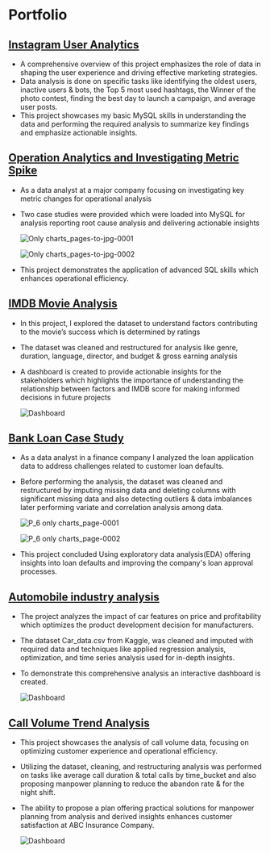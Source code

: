 # Portfolio


## [Instagram User Analytics](https://github.com/esmdsuhail/Instagram-User-Analytics.git)
- A comprehensive overview of this project  emphasizes the role of data in shaping the user experience and driving effective marketing strategies.
- Data analysis is done on specific tasks like identifying the oldest users, inactive users & bots, the Top 5 most used hashtags, the Winner of the photo contest, finding the best day to launch a campaign, and average user posts.
- This project showcases my basic MySQL skills in understanding the data and performing the required analysis to summarize key findings and emphasize actionable insights.


## [Operation Analytics and Investigating Metric Spike](https://github.com/esmdsuhail/Operation-Metric-Analytics.git)
- As a data analyst at a major company focusing on investigating key metric changes for operational analysis
- Two case studies were provided which were loaded into MySQL for analysis reporting root cause analysis and delivering actionable insights

   ![Only charts_pages-to-jpg-0001](https://github.com/esmdsuhail/Portfolio/assets/142283402/880b21bc-f071-49b3-8cc0-363c450eb9b3)
  
  ![Only charts_pages-to-jpg-0002](https://github.com/esmdsuhail/Portfolio/assets/142283402/d1d07b96-41f7-426d-8301-0ceb86dd2b08)

- This project demonstrates the application of advanced SQL skills which enhances operational efficiency.


## [IMDB Movie Analysis](https://github.com/esmdsuhail/IMDB-Movie-Analysis.git)
- In this project, I explored the dataset to understand factors contributing to the movie’s success which is determined by ratings
- The dataset was cleaned and restructured for analysis like genre, duration, language, director, and budget & gross earning analysis
- A dashboard is created to provide actionable insights for the stakeholders which highlights the importance of understanding the relationship between factors and IMDB score for making informed decisions in future projects

   ![Dashboard](https://github.com/esmdsuhail/Portfolio/assets/142283402/5fd22415-b37f-4a02-99cb-72b934c84557)


## [Bank Loan Case Study](https://github.com/esmdsuhail/Bank-Loan-Case-Study.git)
- As a data analyst in a finance company I analyzed the loan application data to address challenges related to customer loan defaults.
- Before performing the analysis, the dataset was cleaned and restructured by imputing missing data and deleting columns with significant missing data and also detecting outliers & data imbalances later performing variate and correlation analysis among data.

  ![P_6 only charts_page-0001](https://github.com/esmdsuhail/Portfolio/assets/142283402/536d4f98-f83d-4dc1-95b7-3ddff1c6c570)

  ![P_6 only charts_page-0002](https://github.com/esmdsuhail/Portfolio/assets/142283402/cca70d59-c8af-4a26-809e-db29f4ddda4e)

- This project concluded Using exploratory data analysis(EDA) offering insights into loan defaults and improving the company's loan approval processes.


 ## [Automobile industry analysis](https://github.com/esmdsuhail/Impact-of-Car-Features-on-Price-and-Profitability.git)
- The project analyzes the impact of car features on price and profitability which optimizes the product development decision for manufacturers.
- The dataset Car_data.csv from Kaggle, was cleaned and imputed with required data and techniques like applied regression analysis, optimization, and time series analysis used for in-depth insights.
- To demonstrate this comprehensive analysis an interactive dashboard is created.

  ![Dashboard](https://github.com/esmdsuhail/Portfolio/assets/142283402/9f6c0ef3-509b-45d1-913e-103910762726)


## [Call Volume Trend Analysis](https://github.com/esmdsuhail/Call-Volume-Trend-Analysis.git)
- This project showcases the analysis of call volume data, focusing on optimizing customer experience and operational efficiency.
- Utilizing the dataset, cleaning, and restructuring analysis was performed on tasks like average call duration & total calls by time_bucket and also proposing manpower planning to 
  reduce the abandon rate & for the night shift.
- The ability to propose a plan offering practical solutions for manpower planning from analysis and derived insights enhances customer satisfaction at ABC Insurance Company.

  ![Dashboard](https://github.com/esmdsuhail/Portfolio/assets/142283402/9ff698a7-c6b1-410f-bcd2-c7e4e3e6cb32)




